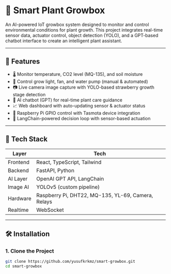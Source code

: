 # 🌿 Smart Plant Growbox

An AI-powered IoT growbox system designed to monitor and control environmental conditions for plant growth. This project integrates real-time sensor data, actuator control, object detection (YOLO), and a GPT-based chatbot interface to create an intelligent plant assistant.

---

## 🚀 Features

- 🌡️ Monitor temperature, CO2 level (MQ-135), and soil moisture
- 🔦 Control grow light, fan, and water pump (manual & automated)
- 📷 Live camera image capture with YOLO-based strawberry growth stage detection
- 🤖 AI chatbot (GPT) for real-time plant care guidance
- 📈 Web dashboard with auto-updating sensor & actuator status
- 🔌 Raspberry Pi GPIO control with Tasmota device integration
- 🧠 LangChain-powered decision loop with sensor-based actuation

---

## 🧰 Tech Stack

| Layer       | Tech                        |
|-------------|-----------------------------|
| Frontend    | React, TypeScript, Tailwind |
| Backend     | FastAPI, Python             |
| AI Layer    | OpenAI GPT API, LangChain   |
| Image AI    | YOLOv5 (custom pipeline)    |
| Hardware    | Raspberry Pi, DHT22, MQ-135, YL-69, Camera, Relays |
| Realtime    | WebSocket                   |

---

## 🛠️ Installation

### 1. Clone the Project

```bash
git clone https://github.com/yusufkrkmz/smart-growbox.git
cd smart-growbox
